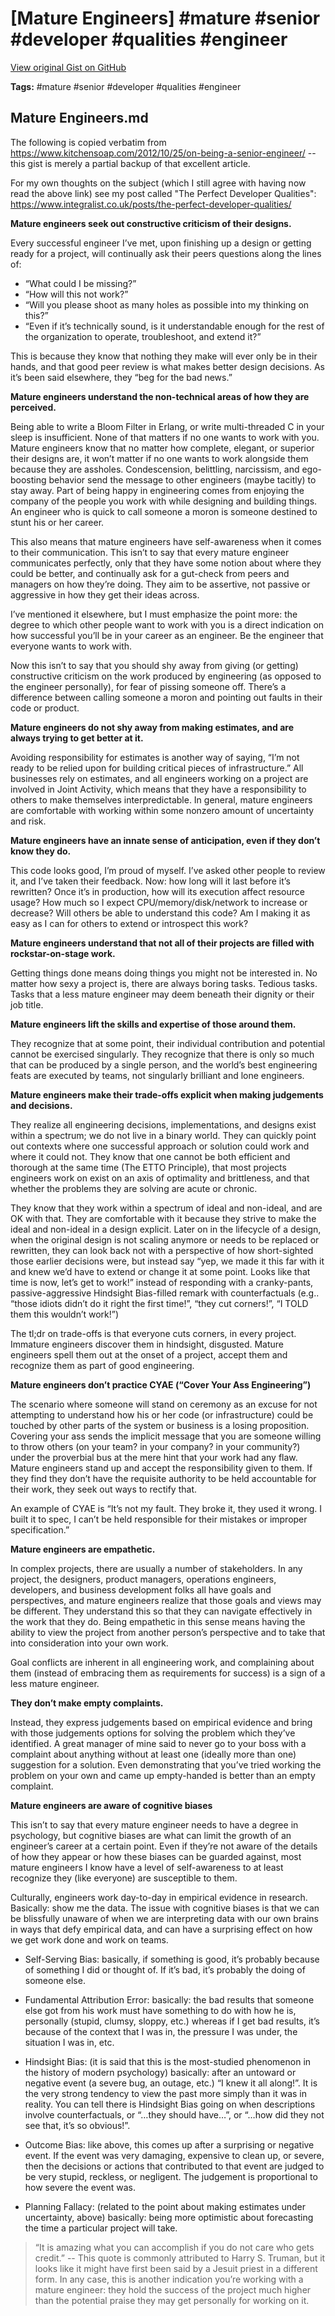 # [Mature Engineers] #mature #senior #developer #qualities #engineer

[View original Gist on GitHub](https://gist.github.com/Integralist/242cb31de57b33066c26ab366de5aacc)

**Tags:** #mature #senior #developer #qualities #engineer

## Mature Engineers.md

The following is copied verbatim from https://www.kitchensoap.com/2012/10/25/on-being-a-senior-engineer/ -- this gist is merely a partial backup of that excellent article.

For my own thoughts on the subject (which I still agree with having now read the above link) see my post called "The Perfect Developer Qualities": https://www.integralist.co.uk/posts/the-perfect-developer-qualities/

**Mature engineers seek out constructive criticism of their designs.**

Every successful engineer I’ve met, upon finishing up a design or getting ready for a project, will continually ask their peers questions along the lines of:

- “What could I be missing?”
- “How will this not work?”
- “Will you please shoot as many holes as possible into my thinking on this?”
- “Even if it’s technically sound, is it understandable enough for the rest of the organization to operate, troubleshoot, and extend it?”

This is because they know that nothing they make will ever only be in their hands, and that good peer review is what makes better design decisions. As it’s been said elsewhere, they “beg for the bad news.”

**Mature engineers understand the non-technical areas of how they are perceived.**

Being able to write a Bloom Filter in Erlang, or write multi-threaded C in your sleep is insufficient. None of that matters if no one wants to work with you. Mature engineers know that no matter how complete, elegant, or superior their designs are, it won’t matter if no one wants to work alongside them because they are assholes. Condescension, belittling, narcissism, and ego-boosting behavior send the message to other engineers (maybe tacitly) to stay away. Part of being happy in engineering comes from enjoying the company of the people you work with while designing and building things. An engineer who is quick to call someone a moron is someone destined to stunt his or her career.

This also means that mature engineers have self-awareness when it comes to their communication. This isn’t to say that every mature engineer communicates perfectly, only that they have some notion about where they could be better, and continually ask for a gut-check from peers and managers on how they’re doing. They aim to be assertive, not passive or aggressive in how they get their ideas across.

I’ve mentioned it elsewhere, but I must emphasize the point more: the degree to which other people want to work with you is a direct indication on how successful you’ll be in your career as an engineer. Be the engineer that everyone wants to work with.

Now this isn’t to say that you should shy away from giving (or getting) constructive criticism on the work produced by engineering (as opposed to the engineer personally), for fear of pissing someone off. There’s a difference between calling someone a moron and pointing out faults in their code or product.

**Mature engineers do not shy away from making estimates, and are always trying to get better at it.**

Avoiding responsibility for estimates is another way of saying, “I’m not ready to be relied upon for building critical pieces of infrastructure.” All businesses rely on estimates, and all engineers working on a project are involved in Joint Activity, which means that they have a responsibility to others to make themselves interpredictable. In general, mature engineers are comfortable with working within some nonzero amount of uncertainty and risk.

**Mature engineers have an innate sense of anticipation, even if they don’t know they do.**

This code looks good, I’m proud of myself. I’ve asked other people to review it, and I’ve taken their feedback. Now: how long will it last before it’s rewritten? Once it’s in production, how will its execution affect resource usage? How much so I expect CPU/memory/disk/network to increase or decrease? Will others be able to understand this code? Am I making it as easy as I can for others to extend or introspect this work?

**Mature engineers understand that not all of their projects are filled with rockstar-on-stage work.**

Getting things done means doing things you might not be interested in. No matter how sexy a project is, there are always boring tasks. Tedious tasks. Tasks that a less mature engineer may deem beneath their dignity or their job title.

**Mature engineers lift the skills and expertise of those around them.**

They recognize that at some point, their individual contribution and potential cannot be exercised singularly. They recognize that there is only so much that can be produced by a single person, and the world’s best engineering feats are executed by teams, not singularly brilliant and lone engineers.

**Mature engineers make their trade-offs explicit when making judgements and decisions.**

They realize all engineering decisions, implementations, and designs exist within a spectrum; we do not live in a binary world. They can quickly point out contexts where one successful approach or solution could work and where it could not. They know that one cannot be both efficient and thorough at the same time (The ETTO Principle), that most projects engineers work on exist on an axis of optimality and brittleness, and that whether the problems they are solving are acute or chronic.

They know that they work within a spectrum of ideal and non-ideal, and are OK with that. They are comfortable with it because they strive to make the ideal and non-ideal in a design explicit. Later on in the lifecycle of a design, when the original design is not scaling anymore or needs to be replaced or rewritten, they can look back not with a perspective of how short-sighted those earlier decisions were, but instead say “yep, we made it this far with it and knew we’d have to extend or change it at some point. Looks like that time is now, let’s get to work!” instead of responding with a cranky-pants, passive-aggressive Hindsight Bias-filled remark with counterfactuals (e.g.. “those idiots didn’t do it right the first time!”, “they cut corners!”, “I TOLD them this wouldn’t work!”)

The tl;dr on trade-offs is that everyone cuts corners, in every project. Immature engineers discover them in hindsight, disgusted. Mature engineers spell them out at the onset of a project, accept them and recognize them as part of good engineering.

**Mature engineers don’t practice CYAE (“Cover Your Ass Engineering”)**

The scenario where someone will stand on ceremony as an excuse for not attempting to understand how his or her code (or infrastructure) could be touched by other parts of the system or business is a losing proposition. Covering your ass sends the implicit message that you are someone willing to throw others (on your team? in your company? in your community?) under the proverbial bus at the mere hint that your work had any flaw. Mature engineers stand up and accept the responsibility given to them. If they find they don’t have the requisite authority to be held accountable for their work, they seek out ways to rectify that.

An example of CYAE is “It’s not my fault. They broke it, they used it wrong. I built it to spec, I can’t be held responsible for their mistakes or improper specification.”

**Mature engineers are empathetic.**

In complex projects, there are usually a number of stakeholders. In any project, the designers, product managers, operations engineers, developers, and business development folks all have goals and perspectives, and mature engineers realize that those goals and views may be different. They understand this so that they can navigate effectively in the work that they do. Being empathetic in this sense means having the ability to view the project from another person’s perspective and to take that into consideration into your own work.

Goal conflicts are inherent in all engineering work, and complaining about them (instead of embracing them as requirements for success) is a sign of a less mature engineer.

**They don’t make empty complaints.**

Instead, they express judgements based on empirical evidence and bring with those judgements options for solving the problem which they’ve identified. A great manager of mine said to never go to your boss with a complaint about anything without at least one (ideally more than one) suggestion for a solution. Even demonstrating that you’ve tried working the problem on your own and came up empty-handed is better than an empty complaint.

**Mature engineers are aware of cognitive biases**

This isn’t to say that every mature engineer needs to have a degree in psychology, but cognitive biases are what can limit the growth of an engineer’s career at a certain point. Even if they’re not aware of the details of how they appear or how these biases can be guarded against, most mature engineers I know have a level of self-awareness to at least recognize they (like everyone) are susceptible to them.

Culturally, engineers work day-to-day in empirical evidence in research. Basically: show me the data. The issue with cognitive biases is that we can be blissfully unaware of when we are interpreting data with our own brains in ways that defy empirical data, and can have a surprising effect on how we get work done and work on teams.

- Self-Serving Bias: basically, if something is good, it’s probably because of something I did or thought of. If it’s bad, it’s probably the doing of someone else.

- Fundamental Attribution Error: basically: the bad results that someone else got from his work must have something to do with how he is, personally (stupid, clumsy, sloppy, etc.) whereas if I get bad results, it’s because of the context that I was in, the pressure I was under, the situation I was in, etc.

- Hindsight Bias: (it is said that this is the most-studied phenomenon in the history of modern psychology) basically: after an untoward or negative event (a severe bug, an outage, etc.) “I knew it all along!”. It is the very strong tendency to view the past more simply than it was in reality. You can tell there is Hindsight Bias going on when descriptions involve counterfactuals, or “…they should have…”, or “…how did they not see that, it’s so obvious!”.

- Outcome Bias: like above, this comes up after a surprising or negative event. If the event was very damaging, expensive to clean up, or severe, then the decisions or actions that contributed to that event are judged to be very stupid, reckless, or negligent. The judgement is proportional to how severe the event was.

- Planning Fallacy: (related to the point about making estimates under uncertainty, above) basically: being more optimistic about forecasting the time a particular project will take.

> “It is amazing what you can accomplish if you do not care who gets credit.” -- This quote is commonly attributed to Harry S. Truman, but it looks like it might have first been said by a Jesuit priest in a different form. In any case, this is another indication you’re working with a mature engineer: they hold the success of the project much higher than the potential praise they may get personally for working on it.

